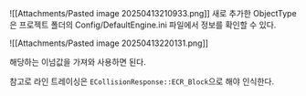 
![[Attachments/Pasted image 20250413210933.png]]
새로 추가한 ObjectType은 프로젝트 폴더의 Config/DefaultEngine.ini 파일에서 정보를 확인할 수 있다.

![[Attachments/Pasted image 20250413220131.png]]

해당하는 이넘값을 가져와 사용하면 된다.

참고로 라인 트레이싱은 `ECollisionResponse::ECR_Block`으로 해야 인식한다.